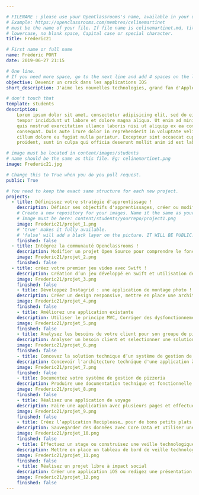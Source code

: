```yaml
---

# FILENAME : please use your OpenClassrooms's name, available in your url.
# Example: https://openclassrooms.com/membres/celinemartinet
# must be the name of your file. If file name is celinemartinet.md, title is celinemartinet.
# lowercase, no blank space, Capital case or special character.
title: Frederic21

# First name or full name
name: Frédéric PORT
date: 2019-06-27 21:15

# One line.
# If you need more space, go to the next line and add 4 spaces on the left, as in 'description'.
objective: Devenir un crack dans les applications IOS
short_description: J'aime les nouvelles technologies, grand fan d'Apple, des Orlando Magic et des Marvels

# don't touch that
template: students
description:
    Lorem ipsum dolor sit amet, consectetur adipisicing elit, sed do eiusmod
    tempor incididunt ut labore et dolore magna aliqua. Ut enim ad minim veniam,
    quis nostrud exercitation ullamco laboris nisi ut aliquip ex ea commodo
    consequat. Duis aute irure dolor in reprehenderit in voluptate velit esse
    cillum dolore eu fugiat nulla pariatur. Excepteur sint occaecat cupidatat non
    proident, sunt in culpa qui officia deserunt mollit anim id est laborum.

# image must be located in content/images/students
# name should be the same as this file. Eg: celinemartinet.png
image: Frederic21.jpg

# Change this to True when you do you pull request.
public: True

# You need to keep the exact same structure for each new project.
projects:
  - title: Définissez votre stratégie d'apprentissage !
    description: Définir ses objectifs d'apprentissages, créer ou modifier son CV et son profil LinkedIn.
    # Create a new repository for your images. Name it the same as your nickname and profile picture.
    # Image must be here: content/students/yourrepo/project1.png
    image: Frederic21/projet_1.png
    # 'true' makes it fully available.
    # 'false' will add a black layer on the picture. IT WILL BE PUBLIC!
    finished: false
  - title: Intégrez la communauté Openclassrooms !
    description: Modifier un projet Open Source pour comprendre le fonctionnement de Git, de Github et des pull requests. 
    image: Frederic21/projet_2.png
    finished: false
  - title: créez votre premier jeu video avec Swift !
    description: Création d’un jeu développé en Swift et utilisation de la programmation orientée objet.
    image: Frederic21/projet_3.png
    finished: false
    - title: Développez Instagrid : une application de montage photo !
    description: Créer un design responsive, mettre en place une architecture adaptée à son projet.
    image: Frederic21/projet_4.png
    finished: false
    - title: Améliorez une application existante
    description: Utiliser le principe MVC, Corriger des dysfonctionnements et effectuer des tests unitaire d'une application.
    image: Frederic21/projet_5.png
    finished: false
    - title: Analysez les besoins de votre client pour son groupe de pizzerias
    description: Analyser un besoin client et selectionner une solution technique adaptée
    image: Frederic21/projet_6.png
    finished: false
    - title: Concevez la solution technique d’un système de gestion de pizzeria
    description: Concevoir l'architecture technique d'une application à l'aide de diagrammes UML
    image: Frederic21/projet_7.png
    finished: false
    - title: Documentez votre système de gestion de pizzeria
    description: Produire une documentation technique et fonctionnelle de l’application.
    image: Frederic21/projet_8.png
    finished: false
    - title: Réalisez une application de voyage
    description: Faire une application avec plusieurs pages et effectuer des appels réseaux standards
    image: Frederic21/projet_9.png
    finished: false
    - title: Créez l’application Reciplease… pour de bons petits plats !
    description: Sauvegarder des données avec Core Data et utiliser une librairie open cource
    image: Frederic21/projet_10.png
    finished: false
    - title: Effectuez un stage ou construisez une veille technologique
    description: Mettre en place un tableau de bord de veille technologique
    image: Frederic21/projet_11.png
    finished: false
    - title: Réalisez un projet libre à impact social
    description: Créer une application iOS ou redigez une présentation qui sera utile pour les prochains eleves
    image: Frederic21/projet_12.png
    finished: false
---
```

